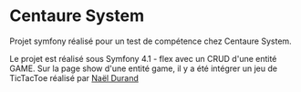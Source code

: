 Centaure System
=======================

Projet symfony réalisé pour un test de compétence chez Centaure System.

Le projet est réalisé sous Symfony 4.1 - flex avec un CRUD d'une entité GAME. Sur la page show d'une entité game, il y a été intégrer un jeu de TicTacToe réalisé par [Naël Durand](https://github.com/DurandNael/TicTacToeJS)
